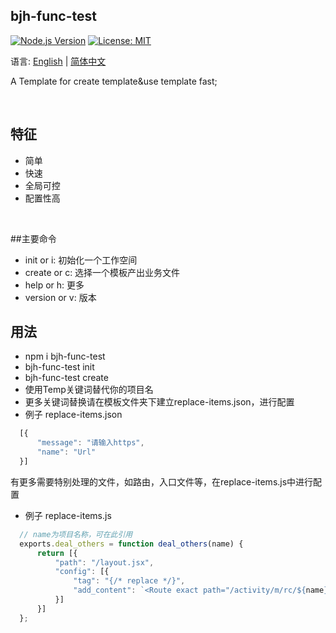## bjh-func-test


[![Node.js Version](https://img.shields.io/badge/node.js-10.5.0-blue.svg)](http://nodejs.org/download)
[![License: MIT](https://img.shields.io/badge/License-MIT-blue.svg)](https://github.com/clerkkent/bjh-func-test/blob/master/LICENSE)

语言: [English](./README.md) | [简体中文](./README-ZH.md)

A Template for create template&use template fast;

<br/>

## 特征

  - 简单
  - 快速
  - 全局可控
  - 配置性高
<br/>

##主要命令
  - init or i: 初始化一个工作空间
  - create or c: 选择一个模板产出业务文件
  - help or h: 更多
  - version or v: 版本

## 用法
  - npm i bjh-func-test
  - bjh-func-test init
  - bjh-func-test create
  - 使用Temp关键词替代你的项目名
  - 更多关键词替换请在模板文件夹下建立replace-items.json，进行配置
  - 例子 replace-items.json

  ```javascript
    [{
        "message": "请输入https",
        "name": "Url"
    }]
  ```

  有更多需要特别处理的文件，如路由，入口文件等，在replace-items.js中进行配置
  - 例子 replace-items.js

  ```javascript
    // name为项目名称，可在此引用
    exports.deal_others = function deal_others(name) {
        return [{
            "path": "/layout.jsx",
            "config": [{
                "tag": "{/* replace */}",
                "add_content": `<Route exact path="/activity/m/rc/${name}" component={${name}} />`
            }]
        }]
    };
  ```
